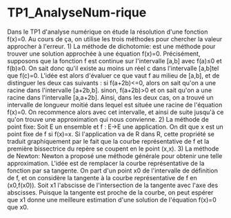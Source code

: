 # TP1_AnalyseNum-rique
Dans le TP1 d'analyse numérique on étude la résolution d'une fonction f(x)=0. Au cours de ça, on utilise les trois méthodes pour chercher la valeur approcher à l'erreur.  1) La méthode de dichotomie: est une méthode pour trouver une solution approchée à une équation f(x)=0. Précisément, supposons que la fonction f est continue sur l'intervalle [a,b] avec f(a)≤0 et f(b)≥0. On sait donc qu'il existe au moins un réel c dans l'intervalle [a,b]tel que f(c)=0.   L'idée est alors d'évaluer ce que vaut f au milieu de [a,b], et de distinguer les deux cas suivants :  si f(a+2b)&lt;=0, alors on sait qu'on a une racine dans l'intervalle [a+2b,b].  sinon, f(a+2b)>0 et on sait qu'on a une racine dans l'intervalle [a,a+2b].  Ainsi, dans les deux cas, on a trouvé un intervalle de longueur moitié dans lequel est située une racine de l'équation f(x)=0. On recommence alors avec cet intervalle, et ainsi de suite jusqu'à ce qu'on trouve une approximation qui nous convienne.  2) La méthode de point fixe:   Soit E un ensemble et f : E->E une application. On dit que x est un point fixe de f si f(x)=x. Si l'application va de R dans R, cette propriété se traduit graphiquement par le fait que la courbe représentative de f et la première bissectrice du repère se coupent en le point (x,x).   3) La méthode de Newton:   Newton a proposé une méthode générale pour obtenir une telle approximation. L'idée est de remplacer la courbe représentative de la fonction par sa tangente. On part d'un point x0 de l'intervalle de définition de f, et on considère la tangente à la courbe représentative de f en (x0,f(x0)). Soit x1 l'abscisse de l'intersection de la tangente avec l'axe des abscisses. Puisque la tangente est proche de la courbe, on peut espérer que x1 donne une meilleure estimation d'une solution de l'équation f(x)=0 que x0.
